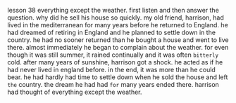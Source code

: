 lesson 38
everything except the weather.
first listen and then answer the question.
why did he sell his house so quickly.
my old friend, harrison, had lived in the mediterranean for many years before he returned to England.
he had dreamed of retiring in England and he planned to settle down in the country.
he had no sooner returned than he bought a house and went to live there.
almost immediately he began to complain about the weather.
for even though it was still summer, it rained continually and it was often `bitterly` cold.
after many years of sunshine, harrison got a shock.
he acted as if he had never lived in england before.
in the end, it was more than he could bear.
he had hardly had time to settle down when he sold the house and left `the` country.
the dream he had had `for` many years ended there.
harrison had thought of everything except the weather.